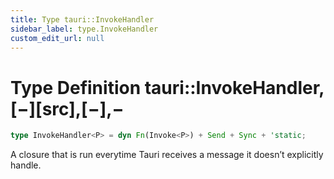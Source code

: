 ```yaml
---
title: Type tauri::InvokeHandler
sidebar_label: type.InvokeHandler
custom_edit_url: null
---
```


# Type Definition tauri::InvokeHandler,\[−]\[src],\[−],−

```rs
type InvokeHandler<P> = dyn Fn(Invoke<P>) + Send + Sync + 'static;
```

A closure that is run everytime Tauri receives a message it doesn’t explicitly handle.
